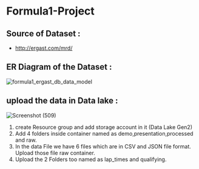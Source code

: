 # Formula1-Project

## Source of Dataset :
- http://ergast.com/mrd/

## ER Diagram of the Dataset :
![formula1_ergast_db_data_model](https://github.com/shekharj21/shekharj21/assets/54074505/992030b0-d5e0-447d-a388-fa5ee8adc640)

## upload the data in Data lake :
![Screenshot (509)](https://github.com/shekharj21/shekharj21/assets/54074505/849e7cc2-341f-4b8e-88e2-b0a78f059458)

1. create Resource group and add storage account in it (Data Lake Gen2)
2. Add 4 folders inside container named as demo,presentation,processed and raw.
3. In the data File we have 6 files which are in CSV and JSON file format. Upload those file raw container.
4. Upload the 2 Folders too named as lap_times and qualifying.

